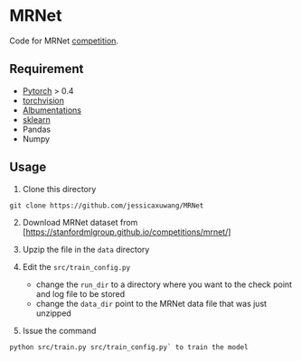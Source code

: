# MRNet
Code for MRNet [competition](https://stanfordmlgroup.github.io/competitions/mrnet/).

## Requirement

- [Pytorch](https://pytorch.org/) > 0.4
- [torchvision](https://github.com/pytorch/vision)
- [Albumentations](https://github.com/albumentations-team/albumentations)
- [sklearn](https://scikit-learn.org/stable/)
- Pandas
- Numpy

## Usage

1. Clone this directory
```
git clone https://github.com/jessicaxuwang/MRNet
```

2. Download MRNet dataset from [https://stanfordmlgroup.github.io/competitions/mrnet/]

3. Upzip the file in the `data` directory

4. Edit the `src/train_config.py` 
    * change the `run_dir` to a directory where you want to the check point and log file to be stored
    * change the `data_dir` point to the MRNet data file that was just unzipped
5. Issue the command 
```
python src/train.py src/train_config.py` to train the model
```
